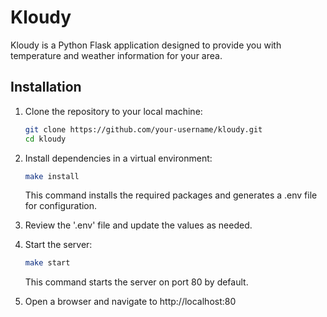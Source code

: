 # Kloudy

Kloudy is a Python Flask application designed to provide you with temperature and weather information for your area.

## Installation

1. Clone the repository to your local machine:

   ```bash
   git clone https://github.com/your-username/kloudy.git
   cd kloudy
    ```
2. Install dependencies in a virtual environment:

    ```bash
    make install
    ```
   This command installs the required packages and generates a .env file for configuration.

3. Review the '.env' file and update the values as needed.

4. Start the server:
    ```bash
    make start
    ```
    This command starts the server on port 80 by default.
5. Open a browser and navigate to http://localhost:80
